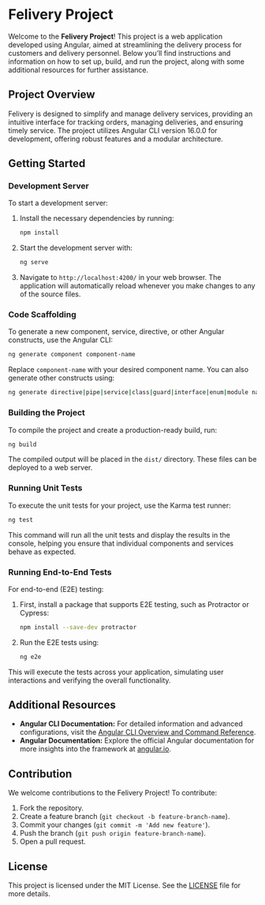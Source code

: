 # Felivery Project

Welcome to the **Felivery Project**! This project is a web application developed using Angular, aimed at streamlining the delivery process for customers and delivery personnel. Below you’ll find instructions and information on how to set up, build, and run the project, along with some additional resources for further assistance.

## Project Overview

Felivery is designed to simplify and manage delivery services, providing an intuitive interface for tracking orders, managing deliveries, and ensuring timely service. The project utilizes Angular CLI version 16.0.0 for development, offering robust features and a modular architecture.

## Getting Started

### Development Server

To start a development server:

1. Install the necessary dependencies by running:
   ```bash
   npm install
   ```
2. Start the development server with:
   ```bash
   ng serve
   ```
3. Navigate to `http://localhost:4200/` in your web browser. The application will automatically reload whenever you make changes to any of the source files.

### Code Scaffolding

To generate a new component, service, directive, or other Angular constructs, use the Angular CLI:

```bash
ng generate component component-name
```

Replace `component-name` with your desired component name. You can also generate other constructs using:

```bash
ng generate directive|pipe|service|class|guard|interface|enum|module name
```

### Building the Project

To compile the project and create a production-ready build, run:

```bash
ng build
```

The compiled output will be placed in the `dist/` directory. These files can be deployed to a web server.

### Running Unit Tests

To execute the unit tests for your project, use the Karma test runner:

```bash
ng test
```

This command will run all the unit tests and display the results in the console, helping you ensure that individual components and services behave as expected.

### Running End-to-End Tests

For end-to-end (E2E) testing:

1. First, install a package that supports E2E testing, such as Protractor or Cypress:
   ```bash
   npm install --save-dev protractor
   ```
2. Run the E2E tests using:
   ```bash
   ng e2e
   ```

This will execute the tests across your application, simulating user interactions and verifying the overall functionality.

## Additional Resources

- **Angular CLI Documentation:** For detailed information and advanced configurations, visit the [Angular CLI Overview and Command Reference](https://angular.io/cli).
- **Angular Documentation:** Explore the official Angular documentation for more insights into the framework at [angular.io](https://angular.io).

## Contribution

We welcome contributions to the Felivery Project! To contribute:

1. Fork the repository.
2. Create a feature branch (`git checkout -b feature-branch-name`).
3. Commit your changes (`git commit -m 'Add new feature'`).
4. Push the branch (`git push origin feature-branch-name`).
5. Open a pull request.

## License

This project is licensed under the MIT License. See the [LICENSE](LICENSE) file for more details.
